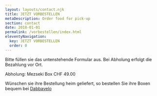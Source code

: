 ```yaml
---
layout: layouts/contact.njk
title: JETZT VORBESTELLEN
metaDescription: Order food for pick-up
section: contact
date: 2018-01-01
permalink: /vorbestellen/index.html
eleventyNavigation:
  key: JETZT VORBESTELLEN
  order: 0
---
```

Bitte füllen sie das untenstehende Formular aus. Bei Abholung erfolgt die Bezahlung vor Ort.

Abholung:
Mezseki Box
CHF 49.00

Wünschen sie ihre Bestellung heim geliefert, so bestellen Sie ihre Boxen bequem bei <a href="www.dabbavelo.ch"> Dabbavelo </a>